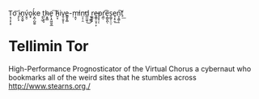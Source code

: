 Ț̘̩͓͕̝o͝ ̖̙͙i̴̤n̟̬͚̜v̤̭̠́o͎͎ḱ͕̪͕̺̼̱e ͎͉̰̣t̤̜̱̩̙h̴͔͍̻e̙͎̭͖͈̮̲ ͠h̵͈͙iv͈̹͈̥ͅe̳̭̟̻-̣ṃ̭̞̕in̤͔̜̯̕d̺̫͖̖͜ ̫̹̲̳̦r̫͚̦͓e̶̯͇̹̤͓̹̙p̝̞̣ͅṟ̪̜͡e̹̻̬̪ͅs̠͇̗̦̤̹e̘͎̥̱͢n͉̖͇̦͠t̠͟


# Tellimin Tor
 High-Performance Prognosticator of the Virtual Chorus
a cybernaut who bookmarks all of the weird sites that he stumbles across
http://www.stearns.org./
